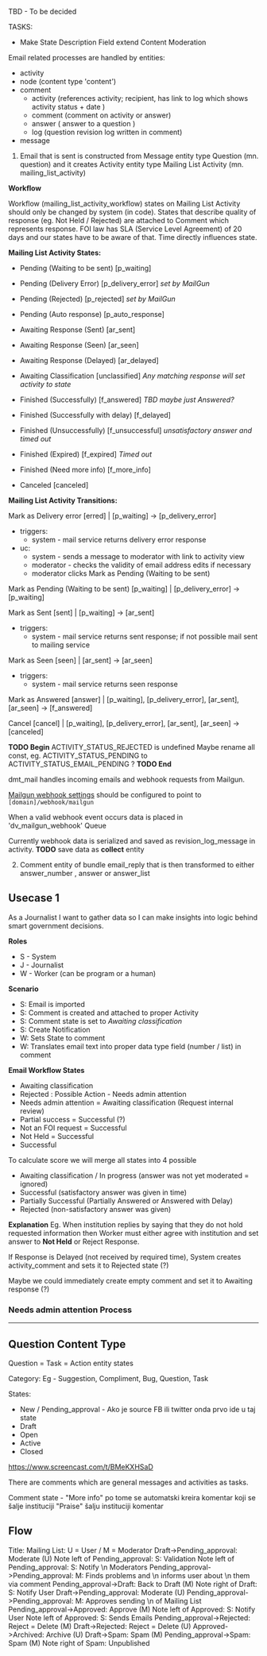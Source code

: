 TBD - To be decided

TASKS:
 - Make State Description Field extend Content Moderation

Email related processes are handled by entities:
 - activity
 - node (content type 'content')
 - comment
   - activity (references activity; recipient, has link to log which shows activity status + date )
   - comment (comment on activity or answer)
   - answer ( answer to a question )
   - log (question revision log written in comment)
 - message

1. Email that is sent is constructed from Message entity type Question (mn. question) and it creates Activity entity type Mailing List Activity (mn. mailing_list_activity)

**Workflow**

Workflow (mailing_list_activity_workflow) states on Mailing List Activity should only be changed by system (in code).
States that describe quality of response (eg. Not Held / Rejected) are attached to Comment which represents response.
FOI law has SLA (Service Level Agreement) of 20 days and our states have to be aware of that. Time directly influences state.

**Mailing List Activity States:**

- Pending (Waiting to be sent) [p_waiting]
- Pending (Delivery Error) [p_delivery_error] _set by MailGun_
- Pending (Rejected) [p_rejected] _set by MailGun_
- Pending (Auto response) [p_auto_response]

- Awaiting Response (Sent) [ar_sent]
- Awaiting Response (Seen) [ar_seen]
- Awaiting Response (Delayed) [ar_delayed]

- Awaiting Classification [unclassified] _Any matching response will set activity to state_

- Finished (Successfully) [f_answered] _TBD maybe just Answered?_
- Finished (Successfully with delay) [f_delayed]
- Finished (Unsuccessfully) [f_unsuccessful] _unsatisfactory answer and timed out_
- Finished (Expired) [f_expired] _Timed out_
- Finished (Need more info) [f_more_info]

- Canceled [canceled]

**Mailing List Activity Transitions:**

Mark as Delivery error [erred] | [p_waiting] -> [p_delivery_error]
  - triggers: 
    - system - mail service returns delivery error response
  - uc:
    - system - sends a message to moderator with link to activity view
    - moderator - checks the validity of email address edits if necessary
    - moderator clicks Mark as Pending (Waiting to be sent)
    
Mark as Pending (Waiting to be sent) [p_waiting] | [p_delivery_error] -> [p_waiting]
    
Mark as Sent [sent]	| [p_waiting]	-> [ar_sent]
  - triggers:
    - system - mail service returns sent response; if not possible mail sent to mailing service
 
Mark as Seen [seen]	| [ar_sent]	-> [ar_seen]	
  - triggers:
    - system - mail service returns seen response 

Mark as Answered	[answer] | [p_waiting], [p_delivery_error], [ar_sent], [ar_seen] -> [f_answered]

Cancel [cancel] | [p_waiting], [p_delivery_error], [ar_sent], [ar_seen] -> [canceled]




**TODO Begin**
 ACTIVITY_STATUS_REJECTED is undefined
 Maybe rename all const, eg. ACTIVITY_STATUS_PENDING to ACTIVITY_STATUS_EMAIL_PENDING ?
**TODO End**


dmt_mail handles incoming emails and webhook requests from Mailgun.

[Mailgun webhook settings](https://app.mailgun.com/app/webhooks) should be configured to point to
`[domain]/webhook/mailgun`

When a valid webhook event occurs data is placed in 'dv_mailgun_webhook' Queue

Currently webhook data is serialized and saved as revision_log_message in activity.
**TODO** save data as **collect** entity


2. Comment entity of bundle email_reply that is then transformed to either answer_number , answer or answer_list

## Usecase 1
As a Journalist I want to gather data so I can make insights into logic behind smart government decisions.

**Roles**
- S - System
- J - Journalist
- W - Worker (can be program or a human)

**Scenario**
- S: Email is imported
- S: Comment is created and attached to proper Activity
- S: Comment state is set to _Awaiting classification_
- S: Create Notification
- W: Sets State to comment
- W: Translates email text into proper data type field (number / list) in comment

**Email Workflow States**

- Awaiting classification
- Rejected : Possible Action - Needs admin attention
- Needs admin attention = Awaiting classification (Request internal review)
- Partial success = Successful (?)
- Not an FOI request  = Successful
- Not Held = Successful
- Successful

To calculate score we will merge all states into 4 possible
- Awaiting classification / In progress (answer was not yet moderated = ignored)
- Successful (satisfactory answer was given in time)
- Partially Successful (Partially Answered or Answered with Delay)
- Rejected (non-satisfactory answer was given)

**Explanation**
Eg. When institution replies by saying that they do not hold requested information then Worker must either agree with institution and set answer to **Not Held** or Reject Response.

If Response is Delayed (not received by required time), System creates activity_comment and sets it to Rejected state (?)

Maybe we could immediately create empty comment and set it to Awaiting response (?)

### Needs admin attention Process

---

## Question Content Type

Question = Task = Action entity states

Category: Eg - Suggestion, Compliment, Bug, Question, Task

States:

- New / Pending_approval - Ako je source FB ili twitter onda prvo ide u taj state
- Draft
- Open
- Active
- Closed

https://www.screencast.com/t/BMeKXHSaD



There are comments which are general messages and activities as tasks.


Comment state - "More info" po tome se automatski kreira komentar koji se šalje instituciji
"Praise" šalju instituciji komentar


## Flow

Title: Mailing List: U = User / M = Moderator
Draft->Pending_approval: Moderate (U)
Note left of Pending_approval: S: Validation
Note left of Pending_approval: S: Notify \n Moderators
Pending_approval->Pending_approval: M: Finds problems and \n informs user about \n them via comment
Pending_approval->Draft: Back to Draft (M)
Note right of Draft: S: Notify User
Draft->Pending_approval: Moderate (U)
Pending_approval->Pending_approval: M: Approves sending \n of Mailing List
Pending_approval->Approved: Approve (M)
Note left of Approved: S: Notify User
Note left of Approved: S: Sends Emails
Pending_approval->Rejected: Reject = Delete (M)
Draft->Rejected: Reject = Delete (U)
Approved->Archived: Archive (U)
Draft->Spam: Spam (M)
Pending_approval->Spam: Spam (M)
Note right of Spam: Unpublished
